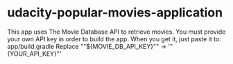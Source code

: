# udacity-popular-movies-application

This app uses The Movie Database API to retrieve movies. 
You must provide your own API key in order to build the app. When you get it, just paste it to: app/build.gradle
Replace "\"${MOVIE_DB_API_KEY}\"" -> '"{YOUR_API_KEY}"'
